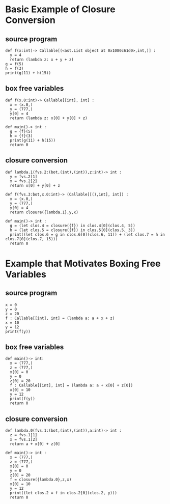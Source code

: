 # Basic Example of Closure Conversion

## source program

    def f(x:int)-> Callable[(<ast.List object at 0x1080c61d0>,int,)] :
      y = 4
      return (lambda z: x + y + z)
    g = f(5)
    h = f(3)
    print(g(11) + h(15))


## box free variables

    def f(x.0:int)-> Callable[[int], int] :
      x = (x.0,)
      y = (777,)
      y[0] = 4
      return (lambda z: x[0] + y[0] + z)
	  
    def main()-> int :
      g = {f}(5)
      h = {f}(3)
      print(g(11) + h(15))
      return 0

## closure conversion

    def lambda.1(fvs.2:(bot,(int),(int)),z:int)-> int :
      y = fvs.2[1]
      x = fvs.2[2]
      return x[0] + y[0] + z
	  
    def f(fvs.3:bot,x.0:int)-> (Callable[[(),int], int]) :
      x = (x.0,)
      y = (777,)
      y[0] = 4
      return closure({lambda.1},y,x)
	  
    def main()-> int :
      g = (let clos.4 = closure({f}) in clos.4[0](clos.4, 5))
      h = (let clos.5 = closure({f}) in clos.5[0](clos.5, 3))
      print((let clos.6 = g in clos.6[0](clos.6, 11)) + (let clos.7 = h in clos.7[0](clos.7, 15)))
      return 0


# Example that Motivates Boxing Free Variables

## source program

    x = 0
    y = 0
    z = 20
    f : Callable[[int], int] = (lambda a: a + x + z)
    x = 10
    y = 12
    print(f(y))

## box free variables

    def main()-> int:
      x = (777,)
      z = (777,)
      x[0] = 0
      y = 0
      z[0] = 20
      f : Callable[[int], int] = (lambda a: a + x[0] + z[0])
      x[0] = 10
      y = 12
      print(f(y))
      return 0

## closure conversion

    def lambda.0(fvs.1:(bot,(int),(int)),a:int)-> int :
      z = fvs.1[1]
      x = fvs.1[2]
      return a + x[0] + z[0]

    def main()-> int :
      x = (777,)
      z = (777,)
      x[0] = 0
      y = 0
      z[0] = 20
      f = closure({lambda.0},z,x)
      x[0] = 10
      y = 12
      print((let clos.2 = f in clos.2[0](clos.2, y)))
      return 0


